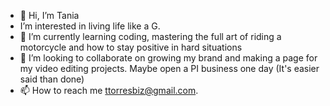 - 👋 Hi, I’m Tania
- I’m interested in living life like a G.
- 🌱 I’m currently learning coding, mastering the full art of riding a motorcycle and how to stay positive in hard situations
- 💞️ I’m looking to collaborate on growing my brand and making a page for my video editing projects. Maybe open a PI business one day (It's easier said than done) 
- 📫 How to reach me ttorresbiz@gmail.com.

<!---
myfriendtania/myfriendtania is a ✨ special ✨ repository because its my `README.md` (this file) appears on your GitHub profile.
You can click the Preview link to take a look at your changes.
--->
